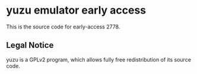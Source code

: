 yuzu emulator early access
=============

This is the source code for early-access 2778.

## Legal Notice

yuzu is a GPLv2 program, which allows fully free redistribution of its source code.